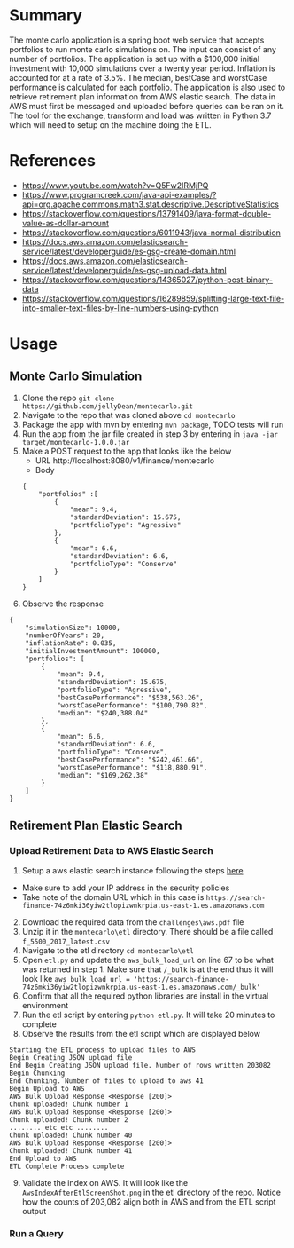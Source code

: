# Summary
The monte carlo application is a spring boot web service that accepts portfolios to 
run monte carlo simulations on. The input can consist of any number of portfolios. 
The application is set up with a $100,000 initial investment with 10,000 simulations
over a twenty year period. Inflation is accounted for at a rate of 3.5%. The median, bestCase
 and worstCase performance is calculated for each portfolio. The application is also used to retrieve
 retirement plan information from AWS elastic search. The data in AWS must first be messaged and uploaded
 before queries can be ran on it. The tool for the exchange, transform and load was written in Python 3.7 which
 will need to setup on the machine doing the ETL.

# References
* https://www.youtube.com/watch?v=Q5Fw2IRMjPQ
* https://www.programcreek.com/java-api-examples/?api=org.apache.commons.math3.stat.descriptive.DescriptiveStatistics
* https://stackoverflow.com/questions/13791409/java-format-double-value-as-dollar-amount
* https://stackoverflow.com/questions/6011943/java-normal-distribution
* https://docs.aws.amazon.com/elasticsearch-service/latest/developerguide/es-gsg-create-domain.html
* https://docs.aws.amazon.com/elasticsearch-service/latest/developerguide/es-gsg-upload-data.html
* https://stackoverflow.com/questions/14365027/python-post-binary-data
* https://stackoverflow.com/questions/16289859/splitting-large-text-file-into-smaller-text-files-by-line-numbers-using-python

# Usage 
## Monte Carlo Simulation
1. Clone the repo `git clone https://github.com/jellyDean/montecarlo.git`
2. Navigate to the repo that was cloned above `cd montecarlo`
3. Package the app with mvn by entering `mvn package`, TODO tests will run
4. Run the app from the jar file created in step 3 by entering in `java -jar target/montecarlo-1.0.0.jar`
5. Make a POST request to the app that looks like the below
    * URL http://localhost:8080/v1/finance/montecarlo
    * Body
    ```
    {
    	"portfolios" :[
    		{
    			"mean": 9.4,
    			"standardDeviation": 15.675,
    			"portfolioType": "Agressive"
    		},
    		{
    			"mean": 6.6,
    			"standardDeviation": 6.6,
    			"portfolioType": "Conserve"
    		}
    	]
    }
    ```
6. Observe the response
```
{
    "simulationSize": 10000,
    "numberOfYears": 20,
    "inflationRate": 0.035,
    "initialInvestmentAmount": 100000,
    "portfolios": [
        {
            "mean": 9.4,
            "standardDeviation": 15.675,
            "portfolioType": "Agressive",
            "bestCasePerformance": "$538,563.26",
            "worstCasePerformance": "$100,790.82",
            "median": "$240,388.04"
        },
        {
            "mean": 6.6,
            "standardDeviation": 6.6,
            "portfolioType": "Conserve",
            "bestCasePerformance": "$242,461.66",
            "worstCasePerformance": "$118,880.91",
            "median": "$169,262.38"
        }
    ]
}
```
## Retirement Plan Elastic Search
### Upload Retirement Data to AWS Elastic Search
1. Setup a aws elastic search instance following the steps [here](https://docs.aws.amazon.com/elasticsearch-service/latest/developerguide/es-gsg.html)
- Make sure to add your IP address in the security policies
- Take note of the domain URL which in this case is `https://search-finance-74z6mki36yiw2tlopizwnkrpia.us-east-1.es.amazonaws.com`
2. Download the required data from the `challenges\aws.pdf` file
3. Unzip it in the `montecarlo\etl` directory. There should be a file called `f_5500_2017_latest.csv`
4. Navigate to the etl directory `cd montecarlo\etl`
5. Open `etl.py` and update the `aws_bulk_load_url` on line 67 to be what was returned in step 1. Make sure that `/_bulk` is at the end thus it
will look like `aws_bulk_load_url = 'https://search-finance-74z6mki36yiw2tlopizwnkrpia.us-east-1.es.amazonaws.com/_bulk'`
6. Confirm that all the required python libraries are install in the virtual environment
7. Run the etl script by entering `python etl.py`. It will take 20 minutes to complete
8. Observe the results from the etl script which are displayed below
```
Starting the ETL process to upload files to AWS
Begin Creating JSON upload file
End Begin Creating JSON upload file. Number of rows written 203082
Begin Chunking
End Chunking. Number of files to upload to aws 41
Begin Upload to AWS
AWS Bulk Upload Response <Response [200]>
Chunk uploaded! Chunk number 1
AWS Bulk Upload Response <Response [200]>
Chunk uploaded! Chunk number 2
........ etc etc ........
Chunk uploaded! Chunk number 40
AWS Bulk Upload Response <Response [200]>
Chunk uploaded! Chunk number 41
End Upload to AWS
ETL Complete Process complete
```
9. Validate the index on AWS. It will look like the `AwsIndexAfterEtlScreenShot.png` in the etl directory of the repo. 
Notice how the counts of 203,082 align both in AWS and from the ETL script output

### Run a Query





